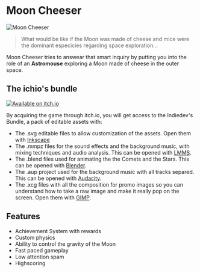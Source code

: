# Moon Cheeser

![Moon Cheeser](https://img.itch.zone/aW1hZ2UvNzM0MzEvMTk4NTU2Mi5naWY=/347x500/zyY%2BZk.gif)

> What would be like if the Moon was made of cheese and mice were the dominant especicies regarding space exploration...

Moon Cheeser tries to answear that smart inquiry by putting you into the role of an **Astromouse** exploring a Moon made of cheese in the outer space.

## The ichio's bundle

[![Available on itch.io](https://static.itch.io/images/badge-color.svg)](https://pigdev.itch.io/moon-cheeser)

By acquiring the game through itch.io, you will get access to the Indiedev's Bundle, a pack of editable assets with:

- The .svg editable files to allow customization of the assets. Open them with [Inkscape](https://inkscape.org/)
- The .mmpz files for the sound effects and the background music, with mixing techniques and audio analysis. This can be opened with [LMMS](https://lmms.io/).
- The .blend files used for animating the the Comets and the Stars. This can be opened with [Blender](https://www.blender.org/).
- The .aup project used for the background music with all tracks separed. This can be opened with [Audacity](https://www.audacityteam.org/).
- The .xcg files with all the composition for promo images so you can understand how to take a raw image and make it really pop on the screen. Open them with [GIMP](https://www.gimp.org/).

## Features

- Achievement System with rewards
- Custom physics
- Ability to control the gravity of the Moon
- Fast paced gameplay
- Low attention spam
- Highscoring
